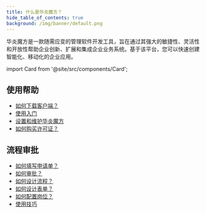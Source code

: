 ```yaml
---
title: 什么是华炎魔方？
hide_table_of_contents: true
background: /img/banner/default.png
---
```


华炎魔方是一款随需应变的管理软件开发工具，旨在通过其强大的敏捷性、灵活性和开放性帮助企业创新、扩展和集成企业业务系统。基于该平台，您可以快速创建智能化、移动化的企业应用。

import Card from '@site/src/components/Card';

<div class="mt-12 grid gap-5 mx-auto md:grid-cols-2 lg:max-w-none">

  <Card image="https://www-steedos-com.oss-accelerate.aliyuncs.com/videos/steedos/steedos-open-source.jpg"
    category="视频"
    title="华炎魔方助力企业数字化转型"
    href="https://www-steedos-com.oss-accelerate.aliyuncs.com/videos/steedos/steedos-open-source.mp4"/>

  <Card image="https://www-steedos-com.oss-accelerate.aliyuncs.com/videos/creator/steedos-platform-features.jpg"
    category="视频"
    title="华炎魔十大引擎，开发效率提升十倍"
    href="https://www-steedos-com.oss-accelerate.aliyuncs.com/videos/creator/steedos-platform-features-960.mp4"/>

</div>

## 使用帮助

- [如何下载客户端？](/help/download)
- [使用入门](/help/user)
- [设置和维护华炎魔方](/help/admin)
- [如何购买许可证？](https://www.steedos.com/help/company/license)
## 流程审批

- [如何填写申请单？](/help/workflow/instance_add.md)
- [如何审批？](/help/workflow/instance_approve.md)
- [如何设计流程？](/help/workflow/admin_flow)
- [如何设计表单？](/help/workflow/admin_form)
- [如何配置岗位？](/help/workflow/admin_positions)
- [使用技巧](/help/workflow/faq)
